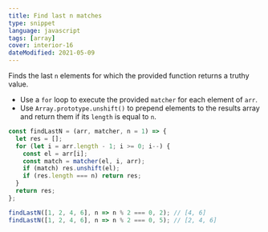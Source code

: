 ```yaml
---
title: Find last n matches
type: snippet
language: javascript
tags: [array]
cover: interior-16
dateModified: 2021-05-09
---
```


Finds the last `n` elements for which the provided function returns a truthy value.

- Use a `for` loop to execute the provided `matcher` for each element of `arr`.
- Use `Array.prototype.unshift()` to prepend elements to the results array and return them if its `length` is equal to `n`.

```js
const findLastN = (arr, matcher, n = 1) => {
  let res = [];
  for (let i = arr.length - 1; i >= 0; i--) {
    const el = arr[i];
    const match = matcher(el, i, arr);
    if (match) res.unshift(el);
    if (res.length === n) return res;
  }
  return res;
};
```

```js
findLastN([1, 2, 4, 6], n => n % 2 === 0, 2); // [4, 6]
findLastN([1, 2, 4, 6], n => n % 2 === 0, 5); // [2, 4, 6]
```
